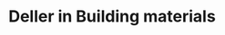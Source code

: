 ---
title: "Deller in Building materials"
url: /freetown/deller-in-building-materials/
shop: hardware
---